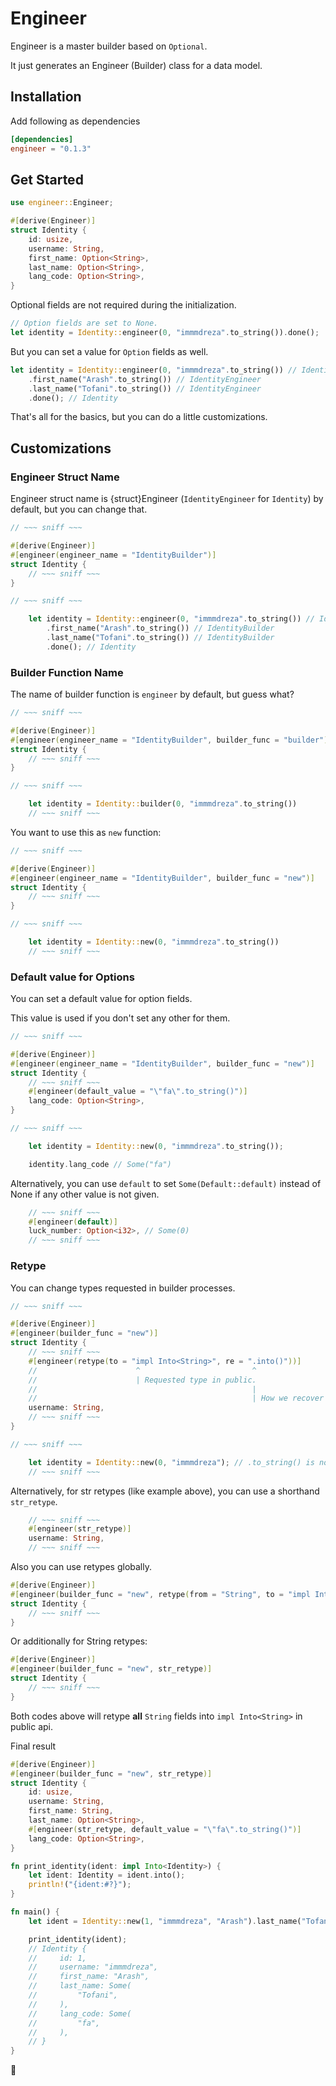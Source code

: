 # Engineer

Engineer is a master builder based on `Optional`.

It just generates an Engineer (Builder) class for a data model.

## Installation

Add following as dependencies

```toml
[dependencies]
engineer = "0.1.3"
```

## Get Started

```rust
use engineer::Engineer;

#[derive(Engineer)]
struct Identity {
    id: usize,
    username: String,
    first_name: Option<String>,
    last_name: Option<String>,
    lang_code: Option<String>,
}
```

Optional fields are not required during the initialization.

```rust
// Option fields are set to None.
let identity = Identity::engineer(0, "immmdreza".to_string()).done();
```

But you can set a value for `Option` fields as well.

```rust
let identity = Identity::engineer(0, "immmdreza".to_string()) // IdentityEngineer
    .first_name("Arash".to_string()) // IdentityEngineer
    .last_name("Tofani".to_string()) // IdentityEngineer
    .done(); // Identity
```

That's all for the basics, but you can do a little customizations.

## Customizations

### Engineer Struct Name

Engineer struct name is {struct}Engineer (`IdentityEngineer` for `Identity`) by default, but you can change that.

```rust
// ~~~ sniff ~~~

#[derive(Engineer)]
#[engineer(engineer_name = "IdentityBuilder")]
struct Identity {
    // ~~~ sniff ~~~
}

// ~~~ sniff ~~~

    let identity = Identity::engineer(0, "immmdreza".to_string()) // IdentityBuilder
        .first_name("Arash".to_string()) // IdentityBuilder
        .last_name("Tofani".to_string()) // IdentityBuilder
        .done(); // Identity
```

### Builder Function Name

The name of builder function is `engineer` by default, but guess what?

```rust
// ~~~ sniff ~~~

#[derive(Engineer)]
#[engineer(engineer_name = "IdentityBuilder", builder_func = "builder")]
struct Identity {
    // ~~~ sniff ~~~
}

// ~~~ sniff ~~~

    let identity = Identity::builder(0, "immmdreza".to_string())
    // ~~~ sniff ~~~
```

You want to use this as `new` function:

```rust
// ~~~ sniff ~~~

#[derive(Engineer)]
#[engineer(engineer_name = "IdentityBuilder", builder_func = "new")]
struct Identity {
    // ~~~ sniff ~~~
}

// ~~~ sniff ~~~

    let identity = Identity::new(0, "immmdreza".to_string())
    // ~~~ sniff ~~~
```

### Default value for Options

You can set a default value for option fields.

This value is used if you don't set any other for them.

```rust
// ~~~ sniff ~~~

#[derive(Engineer)]
#[engineer(engineer_name = "IdentityBuilder", builder_func = "new")]
struct Identity {
    // ~~~ sniff ~~~
    #[engineer(default_value = "\"fa\".to_string()")]
    lang_code: Option<String>,
}

// ~~~ sniff ~~~

    let identity = Identity::new(0, "immmdreza".to_string());

    identity.lang_code // Some("fa")
```

Alternatively, you can use `default` to set `Some(Default::default)` instead of None if any other value is not given.

```rust
    // ~~~ sniff ~~~
    #[engineer(default)]
    luck_number: Option<i32>, // Some(0)
    // ~~~ sniff ~~~
```

### Retype

You can change types requested in builder processes.

```rust
// ~~~ sniff ~~~

#[derive(Engineer)]
#[engineer(builder_func = "new")]
struct Identity {
    // ~~~ sniff ~~~
    #[engineer(retype(to = "impl Into<String>", re = ".into()"))]
    //                      ^                         ^
    //                      | Requested type in public.
    //                                                |
    //                                                | How we recover to original type.
    username: String,
    // ~~~ sniff ~~~
}

// ~~~ sniff ~~~

    let identity = Identity::new(0, "immmdreza"); // .to_string() is not needed.
    // ~~~ sniff ~~~
```

Alternatively, for str retypes (like example above), you can use a shorthand `str_retype`.

```rust
    // ~~~ sniff ~~~
    #[engineer(str_retype)]
    username: String,
    // ~~~ sniff ~~~
```

Also you can use retypes globally.

```rust
#[derive(Engineer)]
#[engineer(builder_func = "new", retype(from = "String", to = "impl Into<String>", re = ".into()"))]
struct Identity {
    // ~~~ sniff ~~~
}
```

Or additionally for String retypes:

```rust
#[derive(Engineer)]
#[engineer(builder_func = "new", str_retype)]
struct Identity {
    // ~~~ sniff ~~~
}
```

Both codes above will retype **all** `String` fields into `impl Into<String>` in public api.

Final result

```rust
#[derive(Engineer)]
#[engineer(builder_func = "new", str_retype)]
struct Identity {
    id: usize,
    username: String,
    first_name: String,
    last_name: Option<String>,
    #[engineer(str_retype, default_value = "\"fa\".to_string()")]
    lang_code: Option<String>,
}

fn print_identity(ident: impl Into<Identity>) {
    let ident: Identity = ident.into();
    println!("{ident:#?}");
}

fn main() {
    let ident = Identity::new(1, "immmdreza", "Arash").last_name("Tofani");

    print_identity(ident);
    // Identity {
    //     id: 1,
    //     username: "immmdreza",
    //     first_name: "Arash",
    //     last_name: Some(
    //         "Tofani",
    //     ),
    //     lang_code: Some(
    //         "fa",
    //     ),
    // }
}
```

🧀
